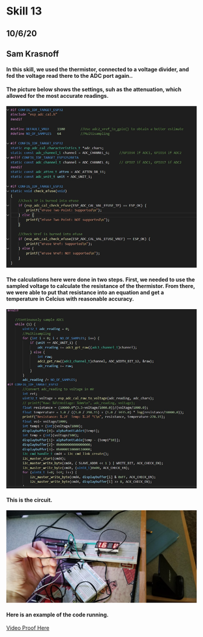 <h1>Skill 13 </h1>
<h2>10/6/20</h2>
<h2>Sam Krasnoff</h2>

<h4>In this skill, we used the thermistor, connected to a voltage divider, and fed the voltage read there to the ADC port again..</h4>

<h4>The picture below shows the settings, suh as the attenuation, which allowed for the most accurate readings.</h4>
<center>

![Image](./Images/Code.jpg)
</center>
<h4>The calculations here were done in two steps. First, we needed to use the sampled voltage to calculate the resistance of the thermistor. From there, we were able to put that resistance into an equation and get a temperature in Celcius with reasonable accuracy. </h4>
<center>

![Image](./Images/Code1.jpg)
</center>

<h4>This is the circuit.</h4>

![Image](./Images/Circuit.jpg)
<h4>Here is an example of the code running.</h4>

[Video Proof Here](https://photos.app.goo.gl/fmqHWA7gcVeoKnd57)